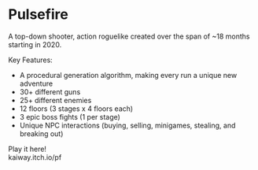 # Pulsefire
A top-down shooter, action roguelike created over the span of ~18 months starting in 2020.

Key Features:
- A procedural generation algorithm, making every run a unique new adventure
- 30+ different guns
- 25+ different enemies
- 12 floors (3 stages x 4 floors each)
- 3 epic boss fights (1 per stage)
- Unique NPC interactions (buying, selling, minigames, stealing, and breaking out)

Play it here!\
kaiway.itch.io/pf
